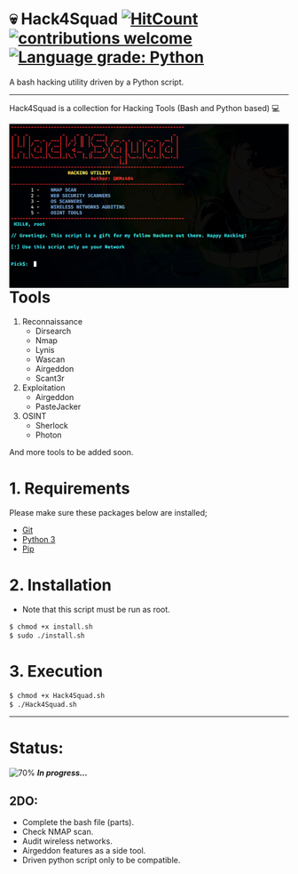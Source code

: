 # :skull: Hack4Squad [![HitCount](http://hits.dwyl.com/{KMx404}/{Hack4Squad}.svg)](http://hits.dwyl.com/{KMx404}/{Hack4Squad}) [![contributions welcome](https://img.shields.io/badge/contributions-welcome-brightgreen.svg?style=flat)](https://github.com/dwyl/esta/issues) [![Language grade: Python](https://img.shields.io/lgtm/grade/python/g/nmap/nmap.svg?logo=lgtm&logoWidth=18)](https://lgtm.com/projects/g/nmap/nmap/context:python)

A bash hacking utility driven by a Python script.

---

Hack4Squad is a collection for Hacking Tools (Bash and Python based) :computer: <br />


<img src="banner.png" style="float:left; margin-right: 10px;" />

---

# Tools

1. Reconnaissance
   - Dirsearch
   - Nmap
   - Lynis
   - Wascan
   - Airgeddon
   - Scant3r
2. Exploitation
   - Airgeddon
   - PasteJacker	
3. OSINT
   - Sherlock
   - Photon

And more tools to be added soon.

# 1. Requirements

Please make sure these packages below are installed;

- [Git](https://git-scm.com/book/en/v2/Getting-Started-Installing-Git)
- [Python 3](https://docs.python-guide.org/starting/install3/linux/)
- [Pip](https://pip.pypa.io/en/stable/installing/)

# 2. Installation

- Note that this script must be run as root.

```Shell
$ chmod +x install.sh
$ sudo ./install.sh
```

# 3. Execution

```Shell
$ chmod +x Hack4Squad.sh
$ ./Hack4Squad.sh
```

---

# Status:

![70%](https://progress-bar.dev/70) **_In progress..._**

## 2DO:

- Complete the bash file (parts).
- Check NMAP scan.
- Audit wireless networks.
- Airgeddon features as a side tool.
- Driven python script only to be compatible.

<br />
